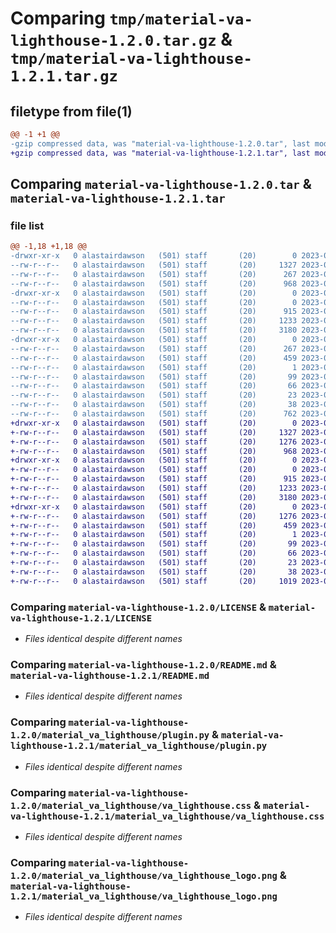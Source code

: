 # Comparing `tmp/material-va-lighthouse-1.2.0.tar.gz` & `tmp/material-va-lighthouse-1.2.1.tar.gz`

## filetype from file(1)

```diff
@@ -1 +1 @@
-gzip compressed data, was "material-va-lighthouse-1.2.0.tar", last modified: Wed Jun 28 21:54:15 2023, max compression
+gzip compressed data, was "material-va-lighthouse-1.2.1.tar", last modified: Thu Jul 13 00:08:43 2023, max compression
```

## Comparing `material-va-lighthouse-1.2.0.tar` & `material-va-lighthouse-1.2.1.tar`

### file list

```diff
@@ -1,18 +1,18 @@
-drwxr-xr-x   0 alastairdawson   (501) staff       (20)        0 2023-06-28 21:54:15.882222 material-va-lighthouse-1.2.0/
--rw-r--r--   0 alastairdawson   (501) staff       (20)     1327 2023-05-19 16:12:29.000000 material-va-lighthouse-1.2.0/LICENSE
--rw-r--r--   0 alastairdawson   (501) staff       (20)      267 2023-06-28 21:54:15.882096 material-va-lighthouse-1.2.0/PKG-INFO
--rw-r--r--   0 alastairdawson   (501) staff       (20)      968 2023-06-28 21:47:16.000000 material-va-lighthouse-1.2.0/README.md
-drwxr-xr-x   0 alastairdawson   (501) staff       (20)        0 2023-06-28 21:54:15.880999 material-va-lighthouse-1.2.0/material_va_lighthouse/
--rw-r--r--   0 alastairdawson   (501) staff       (20)        0 2023-05-19 16:12:29.000000 material-va-lighthouse-1.2.0/material_va_lighthouse/__init__.py
--rw-r--r--   0 alastairdawson   (501) staff       (20)      915 2023-05-19 16:12:29.000000 material-va-lighthouse-1.2.0/material_va_lighthouse/plugin.py
--rw-r--r--   0 alastairdawson   (501) staff       (20)     1233 2023-06-28 21:47:16.000000 material-va-lighthouse-1.2.0/material_va_lighthouse/va_lighthouse.css
--rw-r--r--   0 alastairdawson   (501) staff       (20)     3180 2023-05-19 16:12:29.000000 material-va-lighthouse-1.2.0/material_va_lighthouse/va_lighthouse_logo.png
-drwxr-xr-x   0 alastairdawson   (501) staff       (20)        0 2023-06-28 21:54:15.881876 material-va-lighthouse-1.2.0/material_va_lighthouse.egg-info/
--rw-r--r--   0 alastairdawson   (501) staff       (20)      267 2023-06-28 21:54:15.000000 material-va-lighthouse-1.2.0/material_va_lighthouse.egg-info/PKG-INFO
--rw-r--r--   0 alastairdawson   (501) staff       (20)      459 2023-06-28 21:54:15.000000 material-va-lighthouse-1.2.0/material_va_lighthouse.egg-info/SOURCES.txt
--rw-r--r--   0 alastairdawson   (501) staff       (20)        1 2023-06-28 21:54:15.000000 material-va-lighthouse-1.2.0/material_va_lighthouse.egg-info/dependency_links.txt
--rw-r--r--   0 alastairdawson   (501) staff       (20)       99 2023-06-28 21:54:15.000000 material-va-lighthouse-1.2.0/material_va_lighthouse.egg-info/entry_points.txt
--rw-r--r--   0 alastairdawson   (501) staff       (20)       66 2023-06-28 21:54:15.000000 material-va-lighthouse-1.2.0/material_va_lighthouse.egg-info/requires.txt
--rw-r--r--   0 alastairdawson   (501) staff       (20)       23 2023-06-28 21:54:15.000000 material-va-lighthouse-1.2.0/material_va_lighthouse.egg-info/top_level.txt
--rw-r--r--   0 alastairdawson   (501) staff       (20)       38 2023-06-28 21:54:15.882275 material-va-lighthouse-1.2.0/setup.cfg
--rw-r--r--   0 alastairdawson   (501) staff       (20)      762 2023-06-28 21:50:43.000000 material-va-lighthouse-1.2.0/setup.py
+drwxr-xr-x   0 alastairdawson   (501) staff       (20)        0 2023-07-13 00:08:43.428575 material-va-lighthouse-1.2.1/
+-rw-r--r--   0 alastairdawson   (501) staff       (20)     1327 2023-05-19 16:12:29.000000 material-va-lighthouse-1.2.1/LICENSE
+-rw-r--r--   0 alastairdawson   (501) staff       (20)     1276 2023-07-13 00:08:43.428439 material-va-lighthouse-1.2.1/PKG-INFO
+-rw-r--r--   0 alastairdawson   (501) staff       (20)      968 2023-06-28 21:47:16.000000 material-va-lighthouse-1.2.1/README.md
+drwxr-xr-x   0 alastairdawson   (501) staff       (20)        0 2023-07-13 00:08:43.427298 material-va-lighthouse-1.2.1/material_va_lighthouse/
+-rw-r--r--   0 alastairdawson   (501) staff       (20)        0 2023-05-19 16:12:29.000000 material-va-lighthouse-1.2.1/material_va_lighthouse/__init__.py
+-rw-r--r--   0 alastairdawson   (501) staff       (20)      915 2023-05-19 16:12:29.000000 material-va-lighthouse-1.2.1/material_va_lighthouse/plugin.py
+-rw-r--r--   0 alastairdawson   (501) staff       (20)     1233 2023-06-28 21:47:16.000000 material-va-lighthouse-1.2.1/material_va_lighthouse/va_lighthouse.css
+-rw-r--r--   0 alastairdawson   (501) staff       (20)     3180 2023-05-19 16:12:29.000000 material-va-lighthouse-1.2.1/material_va_lighthouse/va_lighthouse_logo.png
+drwxr-xr-x   0 alastairdawson   (501) staff       (20)        0 2023-07-13 00:08:43.428218 material-va-lighthouse-1.2.1/material_va_lighthouse.egg-info/
+-rw-r--r--   0 alastairdawson   (501) staff       (20)     1276 2023-07-13 00:08:43.000000 material-va-lighthouse-1.2.1/material_va_lighthouse.egg-info/PKG-INFO
+-rw-r--r--   0 alastairdawson   (501) staff       (20)      459 2023-07-13 00:08:43.000000 material-va-lighthouse-1.2.1/material_va_lighthouse.egg-info/SOURCES.txt
+-rw-r--r--   0 alastairdawson   (501) staff       (20)        1 2023-07-13 00:08:43.000000 material-va-lighthouse-1.2.1/material_va_lighthouse.egg-info/dependency_links.txt
+-rw-r--r--   0 alastairdawson   (501) staff       (20)       99 2023-07-13 00:08:43.000000 material-va-lighthouse-1.2.1/material_va_lighthouse.egg-info/entry_points.txt
+-rw-r--r--   0 alastairdawson   (501) staff       (20)       66 2023-07-13 00:08:43.000000 material-va-lighthouse-1.2.1/material_va_lighthouse.egg-info/requires.txt
+-rw-r--r--   0 alastairdawson   (501) staff       (20)       23 2023-07-13 00:08:43.000000 material-va-lighthouse-1.2.1/material_va_lighthouse.egg-info/top_level.txt
+-rw-r--r--   0 alastairdawson   (501) staff       (20)       38 2023-07-13 00:08:43.428634 material-va-lighthouse-1.2.1/setup.cfg
+-rw-r--r--   0 alastairdawson   (501) staff       (20)     1019 2023-07-12 23:53:06.000000 material-va-lighthouse-1.2.1/setup.py
```

### Comparing `material-va-lighthouse-1.2.0/LICENSE` & `material-va-lighthouse-1.2.1/LICENSE`

 * *Files identical despite different names*

### Comparing `material-va-lighthouse-1.2.0/README.md` & `material-va-lighthouse-1.2.1/README.md`

 * *Files identical despite different names*

### Comparing `material-va-lighthouse-1.2.0/material_va_lighthouse/plugin.py` & `material-va-lighthouse-1.2.1/material_va_lighthouse/plugin.py`

 * *Files identical despite different names*

### Comparing `material-va-lighthouse-1.2.0/material_va_lighthouse/va_lighthouse.css` & `material-va-lighthouse-1.2.1/material_va_lighthouse/va_lighthouse.css`

 * *Files identical despite different names*

### Comparing `material-va-lighthouse-1.2.0/material_va_lighthouse/va_lighthouse_logo.png` & `material-va-lighthouse-1.2.1/material_va_lighthouse/va_lighthouse_logo.png`

 * *Files identical despite different names*

